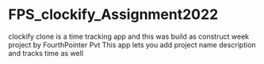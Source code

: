 # FPS_clockify_Assignment2022
clockify clone is a time tracking app and this was build as construct week project by FourthPointer Pvt
This app lets you add project name description and tracks time as well
